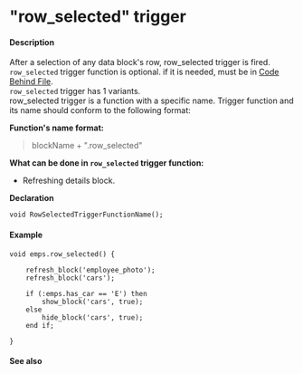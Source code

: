 # "row\_selected" trigger

#### Description

 After a selection of any data block's row, row\_selected trigger is fired.  
 `row_selected` trigger function is optional. if it is needed, must be in [Code Behind File](https://muradkarakas.github.io/Sodium-Manual/code_behind_file.html).  
 `row_selected` trigger has 1 variants.  
 row\_selected trigger is a function with a specific name. Trigger function and its name should conform to the following format:

**Function's name format:**

> blockName + ".row\_selected"

**What can be done in `row_selected` trigger function:**

* Refreshing details block.

**Declaration** 

```text
void RowSelectedTriggerFunctionName(); 
```

#### **Example**

```text
void emps.row_selected() {

	refresh_block('employee_photo');
	refresh_block('cars');

	if (:emps.has_car == 'E') then
		show_block('cars', true);
	else
		hide_block('cars', true);
	end if;

}
```

#### **See also**

